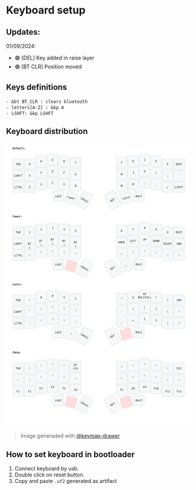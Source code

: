 # Keyboard setup

## Updates: 

01/09/2024:

- 🟢 [DEL] Key added in raise layer 
- 🟢 [BT CLR] Position moved


## Keys definitions
    - &bt BT_CLR : clears bluetooth 
    - letters[A-Z] : &kp A
    - LSHFT: &kp LSHFT

## Keyboard distribution
![alt text](/media/my_keymap.png "keymap")


> Image generaded with [@keymap-drawer](https://keymap-drawer.streamlit.app)


## How to set keyboard in bootloader

1. Connect keyboard by usb.
2. Double click on reset button.
3. Copy and paste ``.uf2`` generated as artifact
